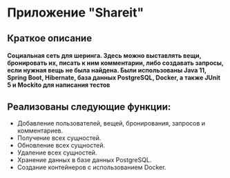 # Приложение "Shareit"

## Краткое описание

#### Социальная сеть для шеринга. Здесь можно выставлять вещи, бронировать их, писать к ним комментарии, либо создавать запросы, если нужная вещь не была найдена. Были использованы Java 11, Spring Boot, Hibernate, база данных PostgreSQL, Docker, а также JUnit 5 и Mockito для написания тестов

## Реализованы следующие функции:
- Добавление пользователей, вещей, бронирования, запросов и комментариев.
- Получение всех сущностей.
- Обновление всех сущностей.
- Удаление всех сущностей.
- Хранение данных в базе данных PostgreSQL.
- Создание контейнеров с использованием Docker.
